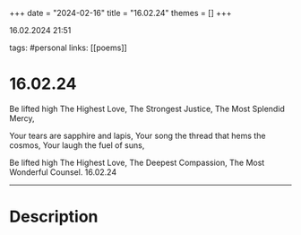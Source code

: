 +++
date = "2024-02-16"
title = "16.02.24"
themes = []
+++

16.02.2024 21:51

tags: #personal
links: [[poems]]

# 16.02.24

Be lifted high The Highest Love,
The Strongest Justice,
The Most Splendid Mercy,

Your tears are sapphire and lapis,
Your song the thread that hems the cosmos,
Your laugh the fuel of suns,

Be lifted high The Highest Love,
The Deepest Compassion,
The Most Wonderful Counsel.
16.02.24

---

# Description

